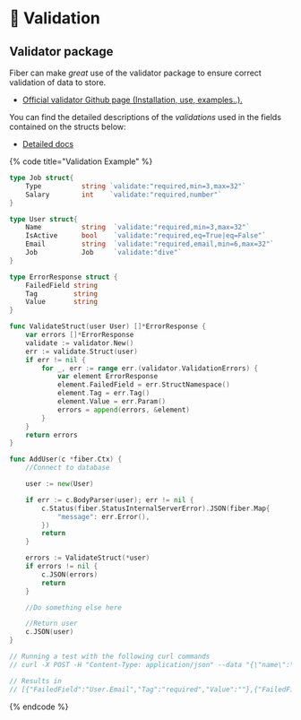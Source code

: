 # 🔎 Validation

## Validator package

Fiber can make _great_ use of the validator package to ensure correct validation of data to store.

* [Official validator Github page \(Installation, use, examples..\).](https://github.com/go-playground/validator)

You can find the detailed descriptions of the _validations_ used in the fields contained on the structs below:

* [Detailed docs](https://pkg.go.dev/github.com/go-playground/validator?tab=doc)

{% code title="Validation Example" %}
```go
type Job struct{
    Type          string `validate:"required,min=3,max=32"`
    Salary        int    `validate:"required,number"`
}

type User struct{
    Name          string  `validate:"required,min=3,max=32"`
    IsActive      bool    `validate:"required,eq=True|eq=False"`
    Email         string  `validate:"required,email,min=6,max=32"`
    Job           Job     `validate:"dive"`
}

type ErrorResponse struct {
    FailedField string
    Tag         string
    Value       string
}

func ValidateStruct(user User) []*ErrorResponse {
    var errors []*ErrorResponse
    validate := validator.New()
    err := validate.Struct(user)
    if err != nil {
        for _, err := range err.(validator.ValidationErrors) {
            var element ErrorResponse
            element.FailedField = err.StructNamespace()
            element.Tag = err.Tag()
            element.Value = err.Param()
            errors = append(errors, &element)
        }
    }
    return errors
}

func AddUser(c *fiber.Ctx) {
    //Connect to database

    user := new(User)

    if err := c.BodyParser(user); err != nil {
        c.Status(fiber.StatusInternalServerError).JSON(fiber.Map{
            "message": err.Error(),
        })
        return
    }

    errors := ValidateStruct(*user)
    if errors != nil {
        c.JSON(errors)
        return
    }

    //Do something else here

    //Return user
    c.JSON(user)
}

// Running a test with the following curl commands
// curl -X POST -H "Content-Type: application/json" --data "{\"name\":\"john\",\"isactive\":\"True\"}" http://localhost:8080/register/user

// Results in
// [{"FailedField":"User.Email","Tag":"required","Value":""},{"FailedField":"User.Job.Salary","Tag":"required","Value":""},{"FailedField":"User.Job.Type","Tag":"required","Value":""}]⏎
```
{% endcode %}

